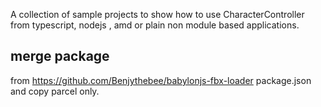 A collection of sample  projects to show how to use CharacterController from typescript, nodejs , amd or plain non module based applications.

## merge package

from https://github.com/Benjythebee/babylonjs-fbx-loader package.json and copy parcel only.
